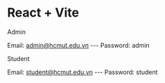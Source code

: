 # React + Vite

Admin 

Email: admin@hcmut.edu.vn  --- Password: admin

Student

Email: student@hcmut.edu.vn  --- Password: student

